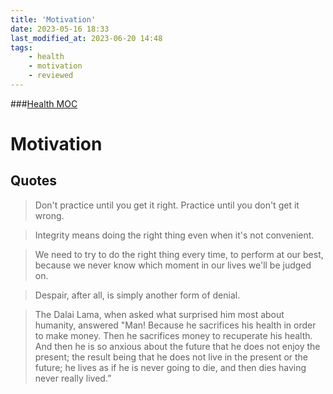 ```yaml
---
title: 'Motivation'
date: 2023-05-16 18:33
last_modified_at: 2023-06-20 14:48
tags:
    - health
    - motivation
    - reviewed
---
```


###[Health MOC](Health%20MOC.md)

# Motivation

## Quotes

> Don't practice until you get it right. Practice until you don't get it wrong.

> Integrity means doing the right thing even when it's not convenient.

> We need to try to do the right thing every time, to perform at our best, because we never know which moment in our lives we'll be judged on.

> Despair, after all, is simply another form of denial.

> The Dalai Lama, when asked what surprised him most about humanity, answered "Man! Because he sacrifices his health in order to make money. Then he sacrifices money to recuperate his health. And then he is so anxious about the future that he does not enjoy the present; the result being that he does not live in the present or the future; he lives as if he is never going to die, and then dies having never really lived.”

